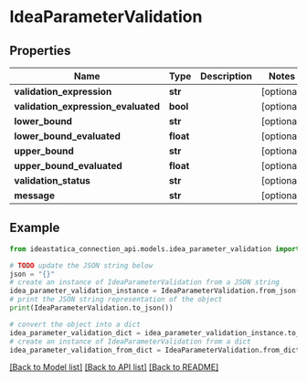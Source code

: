 # IdeaParameterValidation


## Properties

Name | Type | Description | Notes
------------ | ------------- | ------------- | -------------
**validation_expression** | **str** |  | [optional] 
**validation_expression_evaluated** | **bool** |  | [optional] 
**lower_bound** | **str** |  | [optional] 
**lower_bound_evaluated** | **float** |  | [optional] 
**upper_bound** | **str** |  | [optional] 
**upper_bound_evaluated** | **float** |  | [optional] 
**validation_status** | **str** |  | [optional] 
**message** | **str** |  | [optional] 

## Example

```python
from ideastatica_connection_api.models.idea_parameter_validation import IdeaParameterValidation

# TODO update the JSON string below
json = "{}"
# create an instance of IdeaParameterValidation from a JSON string
idea_parameter_validation_instance = IdeaParameterValidation.from_json(json)
# print the JSON string representation of the object
print(IdeaParameterValidation.to_json())

# convert the object into a dict
idea_parameter_validation_dict = idea_parameter_validation_instance.to_dict()
# create an instance of IdeaParameterValidation from a dict
idea_parameter_validation_from_dict = IdeaParameterValidation.from_dict(idea_parameter_validation_dict)
```
[[Back to Model list]](../README.md#documentation-for-models) [[Back to API list]](../README.md#documentation-for-api-endpoints) [[Back to README]](../README.md)


